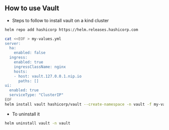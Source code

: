 ## How to use Vault

- Steps to follow to install vault on a kind cluster
```bash
helm repo add hashicorp https://helm.releases.hashicorp.com

cat <<EOF > my-values.yml
server:
  ha:
    enabled: false
  ingress:
    enabled: true
    ingressClassName: nginx    
    hosts:
    - host: vault.127.0.0.1.nip.io
      paths: []
ui:
  enabled: true
  serviceType: "ClusterIP"
EOF
helm install vault hashicorp/vault --create-namespace -n vault -f my-values.yml
```
- To uninstall it
```bash
helm uninstall vault -n vault
```
